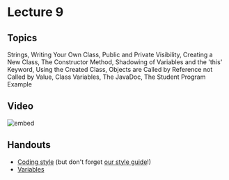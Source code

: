 # Lecture 9

## Topics

Strings, Writing Your Own Class, Public and Private Visibility, Creating a New Class, The Constructor Method, Shadowing of Variables and the 'this' Keyword, Using the Created Class, Objects are Called by Reference not Called by Value, Class Variables, The JavaDoc, The Student Program Example

## Video

![embed](https://www.youtube.com/embed/iYtri45lhtc?rel=0)

## Handouts

* [Coding style](17-coding-style.pdf) (but don't forget [our style guide](/resources/style-guide)!)
* [Variables](18-variables.pdf)
